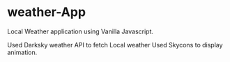 # weather-App
Local Weather application using Vanilla Javascript.

Used Darksky weather API to fetch Local weather
Used Skycons to display animation.

